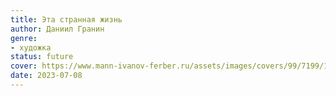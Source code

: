 ```yaml
---
title: Эта странная жизнь
author: Даниил Гранин
genre:
- художка
status: future
cover: https://www.mann-ivanov-ferber.ru/assets/images/covers/99/7199/1.00x-thumb.png?utm_medium=cpa&utm_source=admitad&admitad_publisher_id=442763&utm_campaign=campaign&admitad_uid=0ad4698f968f8b69feb444ff44251087
date: 2023-07-08
---
```


